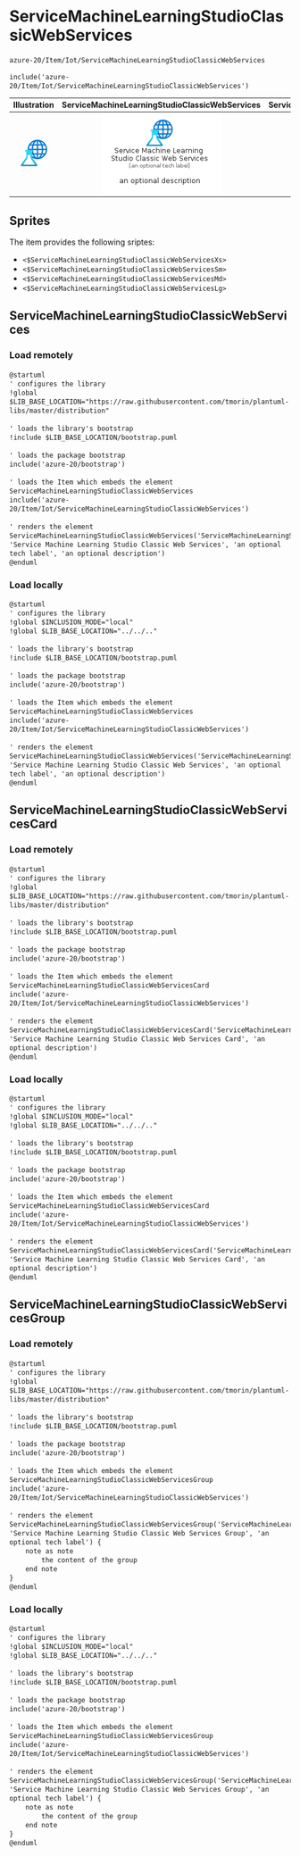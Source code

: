 # ServiceMachineLearningStudioClassicWebServices


```text
azure-20/Item/Iot/ServiceMachineLearningStudioClassicWebServices
```

```text
include('azure-20/Item/Iot/ServiceMachineLearningStudioClassicWebServices')
```



| Illustration | ServiceMachineLearningStudioClassicWebServices | ServiceMachineLearningStudioClassicWebServicesCard | ServiceMachineLearningStudioClassicWebServicesGroup |
| :---: | :---: | :---: | :---: |
| ![illustration for Illustration](../../../azure-20/Item/Iot/ServiceMachineLearningStudioClassicWebServices.png) | ![illustration for ServiceMachineLearningStudioClassicWebServices](../../../azure-20/Item/Iot/ServiceMachineLearningStudioClassicWebServices.Local.png) | ![illustration for ServiceMachineLearningStudioClassicWebServicesCard](../../../azure-20/Item/Iot/ServiceMachineLearningStudioClassicWebServicesCard.Local.png) | ![illustration for ServiceMachineLearningStudioClassicWebServicesGroup](../../../azure-20/Item/Iot/ServiceMachineLearningStudioClassicWebServicesGroup.Local.png) |



## Sprites
The item provides the following sriptes:

- `<$ServiceMachineLearningStudioClassicWebServicesXs>`
- `<$ServiceMachineLearningStudioClassicWebServicesSm>`
- `<$ServiceMachineLearningStudioClassicWebServicesMd>`
- `<$ServiceMachineLearningStudioClassicWebServicesLg>`





## ServiceMachineLearningStudioClassicWebServices

### Load remotely
```plantuml
@startuml
' configures the library
!global $LIB_BASE_LOCATION="https://raw.githubusercontent.com/tmorin/plantuml-libs/master/distribution"

' loads the library's bootstrap
!include $LIB_BASE_LOCATION/bootstrap.puml

' loads the package bootstrap
include('azure-20/bootstrap')

' loads the Item which embeds the element ServiceMachineLearningStudioClassicWebServices
include('azure-20/Item/Iot/ServiceMachineLearningStudioClassicWebServices')

' renders the element
ServiceMachineLearningStudioClassicWebServices('ServiceMachineLearningStudioClassicWebServices', 'Service Machine Learning Studio Classic Web Services', 'an optional tech label', 'an optional description')
@enduml
```

### Load locally
```plantuml
@startuml
' configures the library
!global $INCLUSION_MODE="local"
!global $LIB_BASE_LOCATION="../../.."

' loads the library's bootstrap
!include $LIB_BASE_LOCATION/bootstrap.puml

' loads the package bootstrap
include('azure-20/bootstrap')

' loads the Item which embeds the element ServiceMachineLearningStudioClassicWebServices
include('azure-20/Item/Iot/ServiceMachineLearningStudioClassicWebServices')

' renders the element
ServiceMachineLearningStudioClassicWebServices('ServiceMachineLearningStudioClassicWebServices', 'Service Machine Learning Studio Classic Web Services', 'an optional tech label', 'an optional description')
@enduml
```

## ServiceMachineLearningStudioClassicWebServicesCard

### Load remotely
```plantuml
@startuml
' configures the library
!global $LIB_BASE_LOCATION="https://raw.githubusercontent.com/tmorin/plantuml-libs/master/distribution"

' loads the library's bootstrap
!include $LIB_BASE_LOCATION/bootstrap.puml

' loads the package bootstrap
include('azure-20/bootstrap')

' loads the Item which embeds the element ServiceMachineLearningStudioClassicWebServicesCard
include('azure-20/Item/Iot/ServiceMachineLearningStudioClassicWebServices')

' renders the element
ServiceMachineLearningStudioClassicWebServicesCard('ServiceMachineLearningStudioClassicWebServicesCard', 'Service Machine Learning Studio Classic Web Services Card', 'an optional description')
@enduml
```

### Load locally
```plantuml
@startuml
' configures the library
!global $INCLUSION_MODE="local"
!global $LIB_BASE_LOCATION="../../.."

' loads the library's bootstrap
!include $LIB_BASE_LOCATION/bootstrap.puml

' loads the package bootstrap
include('azure-20/bootstrap')

' loads the Item which embeds the element ServiceMachineLearningStudioClassicWebServicesCard
include('azure-20/Item/Iot/ServiceMachineLearningStudioClassicWebServices')

' renders the element
ServiceMachineLearningStudioClassicWebServicesCard('ServiceMachineLearningStudioClassicWebServicesCard', 'Service Machine Learning Studio Classic Web Services Card', 'an optional description')
@enduml
```

## ServiceMachineLearningStudioClassicWebServicesGroup

### Load remotely
```plantuml
@startuml
' configures the library
!global $LIB_BASE_LOCATION="https://raw.githubusercontent.com/tmorin/plantuml-libs/master/distribution"

' loads the library's bootstrap
!include $LIB_BASE_LOCATION/bootstrap.puml

' loads the package bootstrap
include('azure-20/bootstrap')

' loads the Item which embeds the element ServiceMachineLearningStudioClassicWebServicesGroup
include('azure-20/Item/Iot/ServiceMachineLearningStudioClassicWebServices')

' renders the element
ServiceMachineLearningStudioClassicWebServicesGroup('ServiceMachineLearningStudioClassicWebServicesGroup', 'Service Machine Learning Studio Classic Web Services Group', 'an optional tech label') {
    note as note
        the content of the group
    end note
}
@enduml
```

### Load locally
```plantuml
@startuml
' configures the library
!global $INCLUSION_MODE="local"
!global $LIB_BASE_LOCATION="../../.."

' loads the library's bootstrap
!include $LIB_BASE_LOCATION/bootstrap.puml

' loads the package bootstrap
include('azure-20/bootstrap')

' loads the Item which embeds the element ServiceMachineLearningStudioClassicWebServicesGroup
include('azure-20/Item/Iot/ServiceMachineLearningStudioClassicWebServices')

' renders the element
ServiceMachineLearningStudioClassicWebServicesGroup('ServiceMachineLearningStudioClassicWebServicesGroup', 'Service Machine Learning Studio Classic Web Services Group', 'an optional tech label') {
    note as note
        the content of the group
    end note
}
@enduml
```


